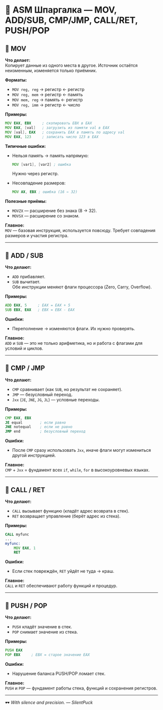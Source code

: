 # 📝 ASM Шпаргалка — MOV, ADD/SUB, CMP/JMP, CALL/RET, PUSH/POP

## 🔹 MOV
**Что делает:**  
Копирует данные из одного места в другое. Источник остаётся неизменным, изменяется только приёмник.

**Форматы:**  
- `MOV reg, reg` → регистр ← регистр  
- `MOV reg, mem` → регистр ← память  
- `MOV mem, reg` → память ← регистр  
- `MOV reg, imm` → регистр ← число  

**Примеры:**  
```asm
MOV EAX, EBX     ; скопировать EBX в EAX
MOV EAX, [val]   ; загрузить из памяти val в EAX
MOV [val], EAX   ; сохранить EAX в память по адресу val
MOV EAX, 123     ; записать число 123 в EAX
```

**Типичные ошибки:**  
- Нельзя память → память напрямую:  
  ```asm
  MOV [var1], [var2] ; ошибка
  ```
  Нужно через регистр.  

- Несовпадение размеров:  
  ```asm
  MOV AX, EBX ; ошибка (16 ← 32)
  ```

**Полезные приёмы:**  
- `MOVZX` — расширение без знака (8 → 32).  
- `MOVSX` — расширение со знаком.  

**Главное:**  
`MOV` — базовая инструкция, используется повсюду. Требует совпадения размеров и участия регистра.

---

## 🔹 ADD / SUB
**Что делают:**  
- `ADD` прибавляет.  
- `SUB` вычитает.  
Обе инструкции меняют флаги процессора (Zero, Carry, Overflow).

**Примеры:**  
```asm
ADD EAX, 5     ; EAX = EAX + 5
SUB EBX, EAX   ; EBX = EBX - EAX
```

**Ошибки:**  
- Переполнение → изменяются флаги. Их нужно проверять.

**Главное:**  
`ADD` и `SUB` — это не только арифметика, но и работа с флагами для условий и циклов.

---

## 🔹 CMP / JMP
**Что делают:**  
- `CMP` сравнивает (как `SUB`, но результат не сохраняет).  
- `JMP` — безусловный переход.  
- `Jxx` (`JE`, `JNE`, `JG`, `JL`) — условные переходы.  

**Примеры:**  
```asm
CMP EAX, EBX
JE equal        ; если равно
JNE notequal    ; если не равно
JMP end         ; безусловный переход
```

**Ошибки:**  
- После `CMP` сразу использовать `Jxx`, иначе флаги могут измениться другой инструкцией.

**Главное:**  
`CMP` + `Jxx` = фундамент всех `if`, `while`, `for` в высокоуровневых языках.

---

## 🔹 CALL / RET
**Что делают:**  
- `CALL` вызывает функцию (кладёт адрес возврата в стек).  
- `RET` возвращает управление (берёт адрес из стека).  

**Примеры:**  
```asm
CALL myfunc
...
myfunc:
    MOV EAX, 1
    RET
```

**Ошибки:**  
- Если стек повреждён, `RET` уйдёт не туда → краш.

**Главное:**  
`CALL` и `RET` обеспечивают работу функций и процедур.

---

## 🔹 PUSH / POP
**Что делают:**  
- `PUSH` кладёт значение в стек.  
- `POP` снимает значение из стека.  

**Примеры:**  
```asm
PUSH EAX
POP EBX     ; EBX = старое значение EAX
```

**Ошибки:**  
- Нарушение баланса PUSH/POP ломает стек.

**Главное:**  
`PUSH` и `POP` — фундамент работы стека, функций и сохранения регистров.

---

🕶 *With silence and precision. — SilentPuck*
